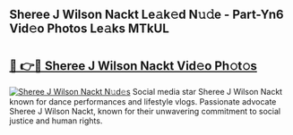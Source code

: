 ## Sheree J Wilson Nackt Le𝚊k𝚎d N𝚞𝚍e - Part-Yn6 Vid𝚎o Photos Le𝚊ks MTkUL

# <h2><a href="http://fb00pv.evod.top/?m=Sheree+J+Wilson+Nackt">🔗 👉🔴 Sheree J Wilson Nackt Vid𝚎o Ph𝚘t𝚘s</a></h2>

[![Sheree J Wilson Nackt N𝚞d𝚎s](https://i.imgur.com/8V9OHl7.gif)](http://fb00pv.evod.top/?m=Sheree+J+Wilson+Nackt)
Social media star Sheree J Wilson Nackt known for dance performances and lifestyle vlogs. Passionate advocate Sheree J Wilson Nackt, known for their unwavering commitment to social justice and human rights. 
